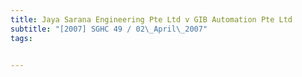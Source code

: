 ```yaml
---
title: Jaya Sarana Engineering Pte Ltd v GIB Automation Pte Ltd 
subtitle: "[2007] SGHC 49 / 02\_April\_2007"
tags:


---
```



